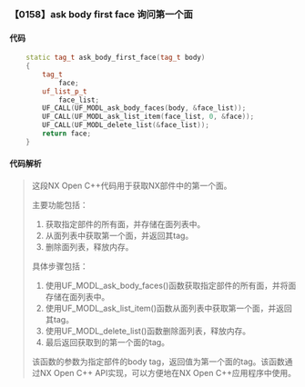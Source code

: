 ### 【0158】ask body first face 询问第一个面

#### 代码

```cpp
    static tag_t ask_body_first_face(tag_t body)  
    {  
        tag_t  
            face;  
        uf_list_p_t  
            face_list;  
        UF_CALL(UF_MODL_ask_body_faces(body, &face_list));  
        UF_CALL(UF_MODL_ask_list_item(face_list, 0, &face));  
        UF_CALL(UF_MODL_delete_list(&face_list));  
        return face;  
    }

```

#### 代码解析

> 这段NX Open C++代码用于获取NX部件中的第一个面。
>
> 主要功能包括：
>
> 1. 获取指定部件的所有面，并存储在面列表中。
> 2. 从面列表中获取第一个面，并返回其tag。
> 3. 删除面列表，释放内存。
>
> 具体步骤包括：
>
> 1. 使用UF_MODL_ask_body_faces()函数获取指定部件的所有面，并将面存储在面列表中。
> 2. 使用UF_MODL_ask_list_item()函数从面列表中获取第一个面，并返回其tag。
> 3. 使用UF_MODL_delete_list()函数删除面列表，释放内存。
> 4. 最后返回获取到的第一个面的tag。
>
> 该函数的参数为指定部件的body tag，返回值为第一个面的tag。该函数通过NX Open C++ API实现，可以方便地在NX Open C++应用程序中使用。
>
